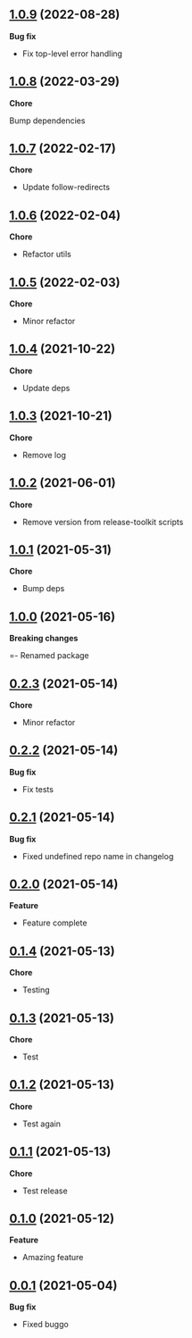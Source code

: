 ## [1.0.9](https://github.com/helloitsjoe/release-toolkit/releases/tag/v1.0.9) (2022-08-28)

**Bug fix**

- Fix top-level error handling

## [1.0.8](https://github.com/helloitsjoe/release-toolkit/releases/tag/v1.0.8) (2022-03-29)

**Chore**

Bump dependencies

## [1.0.7](https://github.com/helloitsjoe/release-toolkit/releases/tag/v1.0.7) (2022-02-17)

**Chore**

- Update follow-redirects

## [1.0.6](https://github.com/helloitsjoe/release-toolkit/releases/tag/v1.0.6) (2022-02-04)

**Chore**

- Refactor utils

## [1.0.5](https://github.com/helloitsjoe/release-toolkit/releases/tag/v1.0.5) (2022-02-03)

**Chore**

- Minor refactor

## [1.0.4](https://github.com/helloitsjoe/release-toolkit/releases/tag/v1.0.4) (2021-10-22)

**Chore**

- Update deps

## [1.0.3](https://github.com/helloitsjoe/release-toolkit/releases/tag/v1.0.3) (2021-10-21)

**Chore**

- Remove log

## [1.0.2](https://github.com/helloitsjoe/release-toolkit/releases/tag/v1.0.2) (2021-06-01)

**Chore**

- Remove version from release-toolkit scripts

## [1.0.1](https://github.com/helloitsjoe/release-toolkit/releases/tag/v1.0.1) (2021-05-31)

**Chore**

- Bump deps

## [1.0.0](https://github.com/helloitsjoe/release-toolkit/releases/tag/v1.0.0) (2021-05-16)

**Breaking changes**

=- Renamed package

## [0.2.3](https://github.com/helloitsjoe/release-toolkit/releases/tag/v0.2.3) (2021-05-14)

**Chore**

- Minor refactor

## [0.2.2](https://github.com/helloitsjoe/release-toolkit/releases/tag/v0.2.2) (2021-05-14)

**Bug fix**

- Fix tests

## [0.2.1](https://github.com/helloitsjoe/release-toolkit/releases/tag/v0.2.1) (2021-05-14)

**Bug fix**

- Fixed undefined repo name in changelog

## [0.2.0](https://github.com/helloitsjoe/release-toolkit/releases/tag/v0.2.0) (2021-05-14)

**Feature**

- Feature complete

## [0.1.4](https://github.com/helloitsjoe/release-toolkit/releases/tag/v0.1.4) (2021-05-13)

**Chore**

- Testing

## [0.1.3](https://github.com/helloitsjoe/release-toolkit/releases/tag/v0.1.3) (2021-05-13)

**Chore**

- Test

## [0.1.2](https://github.com/helloitsjoe/release-toolkit/releases/tag/v0.1.2) (2021-05-13)

**Chore**

- Test again

## [0.1.1](https://github.com/helloitsjoe/release-toolkit/releases/tag/0.1.1) (2021-05-13)

**Chore**

- Test release

## [0.1.0](https://github.com/helloitsjoe/release-toolkit/releases/tag/0.1.0) (2021-05-12)

**Feature**

- Amazing feature

## [0.0.1](https://github.com/helloitsjoe/changelog/releases/tag/v0.0.1) (2021-05-04)

**Bug fix**

- Fixed buggo
